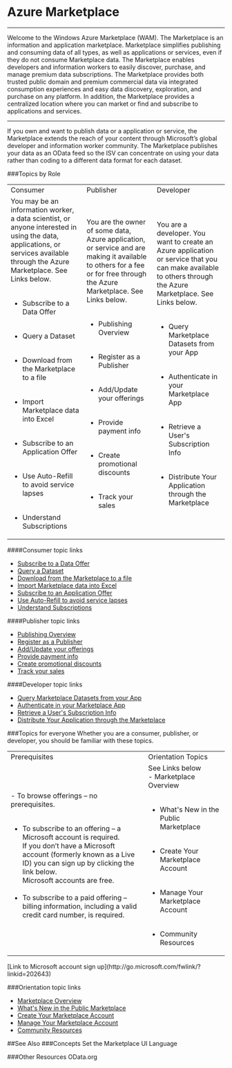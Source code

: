 <properties 
   pageTitle="Azure Marketplace" 
   description="The Azure Marketplace " 
   services="cloud-services" 
   documentationCenter="" 
   authors="kevinscharpenberg" 
   manager="manager-alias" 
   editor=""/>
<tags
   ms.service="marketplace"
   ms.devlang="na"
   ms.topic="article"
   ms.tgt_pltfrm="na"
   ms.workload="data-services" 
   ms.date="02/18/2015"
   ms.author="kevsch"/>

#   Azure Marketplace
 -----------
Welcome to the Windows Azure Marketplace (WAM). The Marketplace is an information and application marketplace. Marketplace simplifies publishing and consuming data of all types, as well as applications or services, even if they do not consume Marketplace data. The Marketplace enables developers and information workers to easily discover, purchase, and manage premium data subscriptions. The Marketplace provides both trusted public domain and premium commercial data via integrated consumption experiences and easy data discovery, exploration, and purchase on any platform. In addition, the Marketplace provides a centralized location where you can market or find and subscribe to applications and services.

 -----------
If you own and want to publish data or a application or service, the Marketplace extends the reach of your content through Microsoft’s global developer and information worker community. The Marketplace publishes your data as an OData feed so the ISV can concentrate on using your data rather than coding to a different data format for each dataset.

###Topics by Role


<table>
<tr><td>Consumer </td><td>Publisher </td><td>Developer</td></tr>
<tr>
<td>You may be an information worker, a data scientist, or anyone interested in using the data, applications, or services available through the Azure Marketplace. See Links below. <br><br>

- Subscribe to a Data Offer<br><br>

- Query a Dataset<br><br>

- Download from the Marketplace to a file<br><br>

- Import Marketplace data into Excel<br><br>

- Subscribe to an Application Offer<br><br>

- Use Auto-Refill to avoid service lapses<br><br>

- Understand Subscriptions </td>

<td>You are the owner of some data, Azure application, or service and are making it available to others for a fee or for free through the Azure Marketplace. See Links below.<br><br>

- Publishing Overview<br><br>

- Register as a Publisher<br><br>

- Add/Update your offerings<br><br>

- Provide payment info<br><br>

- Create promotional discounts<br><br>

- Track your sales </td>

<td>You are a developer. You want to create an Azure application or service that you can make available to others through the Azure Marketplace. See Links below.<br><br>

- Query Marketplace Datasets from your App<br><br>

- Authenticate in your Marketplace App<br><br>

- Retrieve a User's Subscription Info<br><br>

- Distribute Your Application through the Marketplace
</td></tr>
</table>

####Consumer topic links
- [Subscribe to a Data Offer](/marketplace-data-market-subscribe-to-a-data-offer.md)
- [Query a Dataset](/marketplace-data-market-query-a-dataset.md)
- [Download from the Marketplace to a file](/marketplace-data-market-download-from-the-marketplace-to-a-file.md)
- [Import Marketplace data into Excel](/marketplace-data-market-import-marketplace-data-into-excel.md)
- [Subscribe to an Application Offer](/marketplace-data-market-subscribe-to-an-application-offer.md)
- [Use Auto-Refill to avoid service lapses](/marketplace-data-market-use-auto-refill-to-avoid-service-lapses.md)
- [Understand Subscriptions](/marketplace-data-market-understand-subscriptions.md)

####Publisher topic links

- [Publishing Overview](/marketplace-data-market-publishing-overview.md)
- [Register as a Publisher](/marketplace-data-market-register-as-a-publisher.md)
- [Add/Update your offerings](/marketplace-data-market-add-update-your-offerings.md)
- [Provide payment info](/marketplace-data-market-provide-payment-info.md)
- [Create promotional discounts](/marketplace-data-market-create-promotional-discounts.md)
- [Track your sales](/marketplace-data-market-track-your-sales.md)

####Developer topic links
- [Query Marketplace Datasets from your App](/marketplace-data-market-query-marketplace-datasets-from-your-app.md)
- [Authenticate in your Marketplace App](/marketplace-data-market-authenticate-in-your-marketplace-app.md)
- [Retrieve a User's Subscription Info](/marketplace-data-market-retrieve-a-users-subscription-info.md)
- [Distribute Your Application through the Marketplace](/marketplace-data-market-distribute-your-application-through-the-marketplace.md)


###Topics for everyone
Whether you are a consumer, publisher, or developer, you should be familiar with these topics.

<table>
<tr><td>Prerequisites</td><td>Orientation Topics</td></tr>
<tr>
<td>- To browse offerings – no prerequisites.<br><br>

- To subscribe to an offering – a Microsoft account is required. <br>
If you don’t have a Microsoft account (formerly known as a Live ID) you can sign up by clicking the link below. <br>Microsoft accounts are free.
<br><br>
- To subscribe to a paid offering – <br> billing information, including a valid credit card number, is required.</td>

<td>See Links below
<br>- Marketplace Overview <br><br>

- What's New in the Public Marketplace<br><br>

- Create Your Marketplace Account<br><br>

- Manage Your Marketplace Account<br><br>

- Community Resources
</td></tr>
</table>
[Link to Microsoft account sign up](http://go.microsoft.com/fwlink/?linkid=202643)

###Orientation topic links
- [Marketplace Overview](./marketplace-data-market-marketplace-overview.md) <br>
- [What's New in the Public Marketplace](./marketplace-data-market-whats-new-in-the-public-marketplace.md)<br>
- [Create Your Marketplace Account](./marketplace-data-market-create-your-marketplace-account.md)<br>
- [Manage Your Marketplace Account](./marketplace-data-market-manage-your-marketplace-account.md)<br>
- [Community Resources](./marketplace-data-market-community-resources.md)

##See Also
###Concepts
Set the Marketplace UI Language

###Other Resources
OData.org

